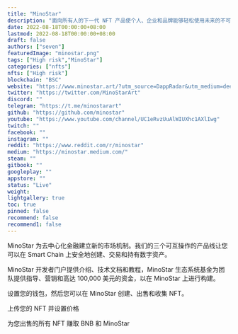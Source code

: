 ```yaml
---
title: "MinoStar"
description: "面向所有人的下一代 NFT 产品使个人、企业和品牌能够轻松使用未来的不可替代代币。"
date: 2022-08-18T00:00:00+08:00
lastmod: 2022-08-18T00:00:00+08:00
draft: false
authors: ["seven"]
featuredImage: "minostar.png"
tags: ["High risk","MinoStar"]
categories: ["nfts"]
nfts: ["High risk"]
blockchain: "BSC"
website: "https://www.minostar.art/?utm_source=DappRadar&utm_medium=deeplink&utm_campaign=visit-website"
twitter: "https://twitter.com/MinoStarArt"
discord: ""
telegram: "https://t.me/minostarart"
github: "https://github.com/minostar"
youtube: "https://www.youtube.com/channel/UC1eRvzUuAlWIUXhc1AXlIwg"
twitch: ""
facebook: ""
instagram: ""
reddit: "https://www.reddit.com/r/minostar"
medium: "https://minostar.medium.com/"
steam: ""
gitbook: ""
googleplay: ""
appstore: ""
status: "Live"
weight: 
lightgallery: true
toc: true
pinned: false
recommend: false
recommend1: false
---
```

MinoStar 为去中心化金融建立新的市场机制。我们的三个可互操作的产品线让您可以在 Smart Chain 上安全地创建、交易和持有数字资产。

MinoStar 开发者门户提供介绍、技术文档和教程，MinoStar 生态系统基金为团队提供指导、营销和高达 100,000 美元的资金，以在 MinoStar 上进行构建。

设置您的钱包，然后您可以在 MinoStar 创建、出售和收集 NFT。

上传您的 NFT 并设置价格

为您出售的所有 NFT 赚取 BNB 和 MinoStar

